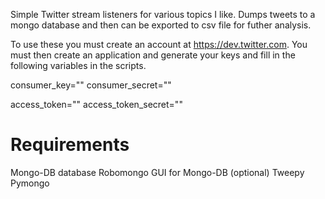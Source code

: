 Simple Twitter stream listeners for various topics I like.
Dumps tweets to a mongo database and then can be exported to csv file for futher analysis.

To use these you must create an account at https://dev.twitter.com.
You must then create an application and generate your keys and fill in the following
variables in the scripts.

consumer_key=""
consumer_secret=""

access_token=""
access_token_secret=""

Requirements
============
Mongo-DB database
Robomongo GUI for Mongo-DB (optional)
Tweepy
Pymongo




